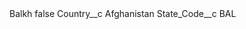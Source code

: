 <?xml version="1.0" encoding="UTF-8"?>
<CustomMetadata xmlns="http://soap.sforce.com/2006/04/metadata" xmlns:xsi="http://www.w3.org/2001/XMLSchema-instance" xmlns:xsd="http://www.w3.org/2001/XMLSchema">
    <label>Balkh</label>
    <protected>false</protected>
    <values>
        <field>Country__c</field>
        <value xsi:type="xsd:string">Afghanistan</value>
    </values>
    <values>
        <field>State_Code__c</field>
        <value xsi:type="xsd:string">BAL</value>
    </values>
</CustomMetadata>
